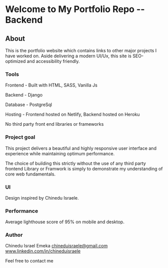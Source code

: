 # Welcome to My Portfolio Repo -- Backend

## About

This is the portfolio website which contains links to other major projects I have worked on.
Aside delivering a modern UI/Ux, this site is SEO-optimized and accessibility friendly.

### Tools

Frontend - Built with HTML, SASS, Vanilla Js

Backend - Django

Database - PostgreSql

Hosting - Frontend hosted on Netlify, Backend hosted on Heroku

No third party front end libraries or frameworks

### Project goal

This project delivers a beautiful and highly responsive user interface and experience while maintaining optimum performance.

The choice of building this strictly without the use of any third party frontend Library or Framwork is simply to demonstrate my understanding of core web fundamentals.

### UI

Design inspired by Chinedu Israele.

### Performance

Average lighthouse score of 95% on mobile and desktop.

### Author

Chinedu Israel Emeka
chineduisraele@gmail.com
www.linkedin.com/in/chineduisraele

Feel free to contact me
